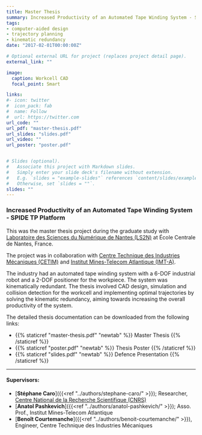 ```yaml
---
title: Master Thesis
summary: Increased Productivity of an Automated Tape Winding System - SPIDE TP Platform
tags:
- computer-aided design
- trajectory planning
- kinematic redundancy
date: "2017-02-01T00:00:00Z"

# Optional external URL for project (replaces project detail page).
external_link: ""

image:
  caption: Workcell CAD
  focal_point: Smart

links:
#- icon: twitter
#  icon_pack: fab
#  name: Follow
#  url: https://twitter.com
url_code: ""
url_pdf: "master-thesis.pdf"
url_slides: "slides.pdf"
url_video: ""
url_poster: "poster.pdf"


# Slides (optional).
#   Associate this project with Markdown slides.
#   Simply enter your slide deck's filename without extension.
#   E.g. `slides = "example-slides"` references `content/slides/example-slides.md`.
#   Otherwise, set `slides = ""`.
slides: ""
---
```


### Increased Productivity of an Automated Tape Winding System - SPIDE TP Platform

This was the master thesis project during the graduate study with
 [Laboratoire des Sciences du Numérique de Nantes (LS2N)](https://www.ls2n.fr/) at École Centrale de Nantes, France.

The project was in collaboration with [Centre Technique des Industries Mécaniques (CETIM)](https://www.cetim.fr/Le-Cetim/Implantations/Sites/Nantes) and [Institut Mines-Telecom Atlantique (IMT-A)](https://www.imt-atlantique.fr/fr).

The industry had an automated tape winding system with a 6-DOF industrial robot and a 2-DOF positioner for the workpiece. The system was kinematically redundant. The thesis involved CAD design, simulation and collision detection for the workcell and implementing optimal trajectories by solving the kinematic redundancy, aiming towards increasing the overall productivity of the system.

The detailed thesis documentation can be downloaded from the following links:

- {{% staticref "master-thesis.pdf" "newtab" %}} Master Thesis {{% /staticref %}}
- {{% staticref "poster.pdf" "newtab" %}} Thesis Poster {{% /staticref %}}
- {{% staticref "slides.pdf" "newtab" %}} Defence Presentation {{% /staticref %}}

---

#### Supervisors:

- [**Stéphane Caro**]({{<ref "../authors/stephane-caro/" >}}); Researcher, [Centre National de la Recherche Scientifique (CNRS)](http://www.cnrs.fr/)
- [**Anatol Pashkevich**]({{<ref "../authors/anatol-pashkevich/" >}}); Asso. Prof., Institut Mines-Telecom Atlantique
- [**Benoît Courtemanche**]({{<ref "../authors/benoit-courtemanche/" >}}), Engineer, Centre Technique des Industries Mécaniques

